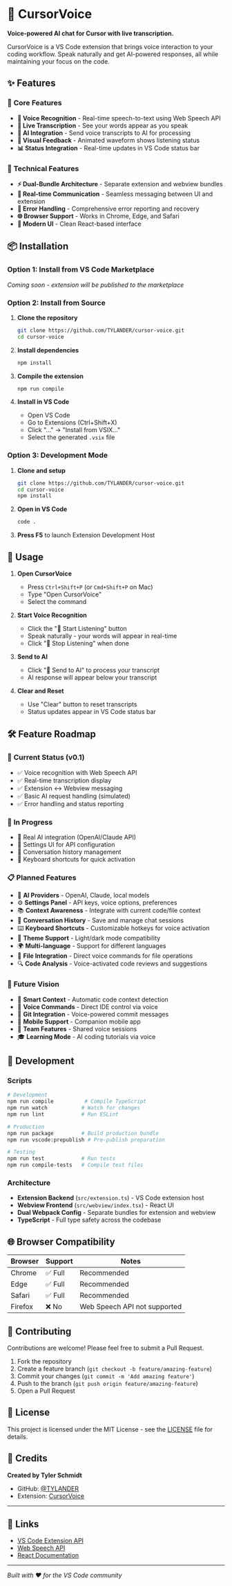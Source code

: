 # 🎤 CursorVoice

**Voice-powered AI chat for Cursor with live transcription.**

CursorVoice is a VS Code extension that brings voice interaction to your coding workflow. Speak naturally and get AI-powered responses, all while maintaining your focus on the code.

## ✨ Features

### 🎯 **Core Features**
- **🎤 Voice Recognition** - Real-time speech-to-text using Web Speech API
- **📝 Live Transcription** - See your words appear as you speak
- **🤖 AI Integration** - Send voice transcripts to AI for processing
- **🌊 Visual Feedback** - Animated waveform shows listening status
- **📊 Status Integration** - Real-time updates in VS Code status bar

### 🔧 **Technical Features**
- **⚡ Dual-Bundle Architecture** - Separate extension and webview bundles
- **🔄 Real-time Communication** - Seamless messaging between UI and extension
- **🚨 Error Handling** - Comprehensive error reporting and recovery
- **🌐 Browser Support** - Works in Chrome, Edge, and Safari
- **🎨 Modern UI** - Clean React-based interface

## 📦 Installation

### Option 1: Install from VS Code Marketplace
*Coming soon - extension will be published to the marketplace*

### Option 2: Install from Source

1. **Clone the repository**
   ```bash
   git clone https://github.com/TYLANDER/cursor-voice.git
   cd cursor-voice
   ```

2. **Install dependencies**
   ```bash
   npm install
   ```

3. **Compile the extension**
   ```bash
   npm run compile
   ```

4. **Install in VS Code**
   - Open VS Code
   - Go to Extensions (Ctrl+Shift+X)
   - Click "..." → "Install from VSIX..."
   - Select the generated `.vsix` file

### Option 3: Development Mode

1. **Clone and setup**
   ```bash
   git clone https://github.com/TYLANDER/cursor-voice.git
   cd cursor-voice
   npm install
   ```

2. **Open in VS Code**
   ```bash
   code .
   ```

3. **Press F5** to launch Extension Development Host

## 🚀 Usage

1. **Open CursorVoice**
   - Press `Ctrl+Shift+P` (or `Cmd+Shift+P` on Mac)
   - Type "Open CursorVoice"
   - Select the command

2. **Start Voice Recognition**
   - Click the "🎤 Start Listening" button
   - Speak naturally - your words will appear in real-time
   - Click "🛑 Stop Listening" when done

3. **Send to AI**
   - Click "🤖 Send to AI" to process your transcript
   - AI response will appear below your transcript

4. **Clear and Reset**
   - Use "Clear" button to reset transcripts
   - Status updates appear in VS Code status bar

## 🛠️ Feature Roadmap

### 🔄 **Current Status (v0.1)**
- ✅ Voice recognition with Web Speech API
- ✅ Real-time transcription display
- ✅ Extension ↔ Webview messaging
- ✅ Basic AI request handling (simulated)
- ✅ Error handling and status reporting

### 🚧 **In Progress**
- 🔄 Real AI integration (OpenAI/Claude API)
- 🔄 Settings UI for API configuration
- 🔄 Conversation history management
- 🔄 Keyboard shortcuts for quick activation

### 📋 **Planned Features**
- 🎯 **AI Providers** - OpenAI, Claude, local models
- ⚙️ **Settings Panel** - API keys, voice options, preferences
- 📚 **Context Awareness** - Integrate with current code/file context
- 🔄 **Conversation History** - Save and manage chat sessions
- ⌨️ **Keyboard Shortcuts** - Customizable hotkeys for voice activation
- 🎨 **Theme Support** - Light/dark mode compatibility
- 🌍 **Multi-language** - Support for different languages
- 📁 **File Integration** - Direct voice commands for file operations
- 🔍 **Code Analysis** - Voice-activated code reviews and suggestions

### 🎯 **Future Vision**
- 🧠 **Smart Context** - Automatic code context detection
- 🎵 **Voice Commands** - Direct IDE control via voice
- 🔗 **Git Integration** - Voice-powered commit messages
- 📱 **Mobile Support** - Companion mobile app
- 🤝 **Team Features** - Shared voice sessions
- 🎓 **Learning Mode** - AI coding tutorials via voice

## 🔧 Development

### **Scripts**
```bash
# Development
npm run compile          # Compile TypeScript
npm run watch           # Watch for changes
npm run lint            # Run ESLint

# Production
npm run package         # Build production bundle
npm run vscode:prepublish # Pre-publish preparation

# Testing
npm run test            # Run tests
npm run compile-tests   # Compile test files
```

### **Architecture**
- **Extension Backend** (`src/extension.ts`) - VS Code extension host
- **Webview Frontend** (`src/webview/index.tsx`) - React UI
- **Dual Webpack Config** - Separate bundles for extension and webview
- **TypeScript** - Full type safety across the codebase

## 🌐 Browser Compatibility

| Browser | Support | Notes |
|---------|---------|-------|
| Chrome | ✅ Full | Recommended |
| Edge | ✅ Full | Recommended |
| Safari | ✅ Full | Recommended |
| Firefox | ❌ No | Web Speech API not supported |

## 🤝 Contributing

Contributions are welcome! Please feel free to submit a Pull Request.

1. Fork the repository
2. Create a feature branch (`git checkout -b feature/amazing-feature`)
3. Commit your changes (`git commit -m 'Add amazing feature'`)
4. Push to the branch (`git push origin feature/amazing-feature`)
5. Open a Pull Request

## 📝 License

This project is licensed under the MIT License - see the [LICENSE](LICENSE) file for details.

## 🙏 Credits

**Created by Tyler Schmidt**

- GitHub: [@TYLANDER](https://github.com/TYLANDER)
- Extension: [CursorVoice](https://github.com/TYLANDER/cursor-voice)

---

## 🔗 Links

- [VS Code Extension API](https://code.visualstudio.com/api)
- [Web Speech API](https://developer.mozilla.org/en-US/docs/Web/API/Web_Speech_API)
- [React Documentation](https://reactjs.org/docs)

---

*Built with ❤️ for the VS Code community*
